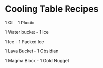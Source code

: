 # Cooling Table Recipes

1 Oil - 1 Plastic

1 Water bucket - 1 Ice

1 Ice - 1 Packed Ice

1 Lava Bucket - 1 Obsidian

1 Magma Block - 1 Gold Nugget
